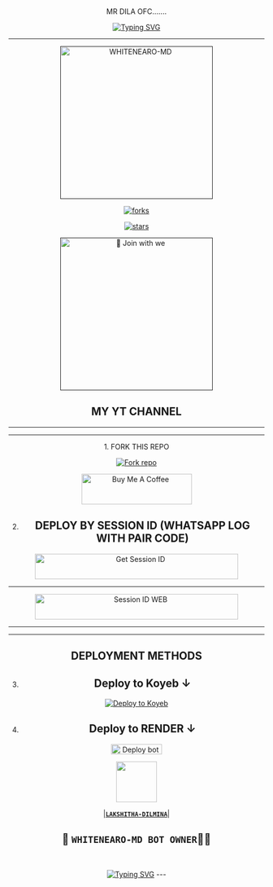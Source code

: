 <br>
 </p>
    <p align="center">
    MR DILA OFC.......   
<br>
 </p>
    <p align="center">
<a href="https://git.io/typing-svg"><img src="https://readme-typing-svg.demolab.com?font=EB+Garamond&weight=800&size=28&duration=4000&pause=1000&random=false&width=435&lines=WELCOME+TO+WHITE NEARO-MD;MULTI-DEVICE+WHATSAPP+BOT;DEVELOPED+BY;LAKSHITHA-DILMINA." alt="Typing SVG" /></a>

 
  
<div align="center">
</p

<hr>

<hr>

<p align="center">
  <a href="">
    <img alt="WHITENEARO-MD" height="300" src="https://files.catbox.moe/4y72vl.jpg">

    

![forks](https://img.https://github.com/Dilalakiya/WHITE-NEARO/edit/main/README.md/WHITENEARO-MD?label=Forks&style=social)

![stars](https://img.shields.io/https://github.com/Dilalakiya/WHITE-NEARO/edit/main/README.md/WHITENEARO-MD?style=social)




<a href=""><img src="https://img.shields." alt="📎 Join with we" width="300"></a>



## MY YT CHANNEL



</details>





<hr>

<hr>
1. FORK THIS REPO


<a href='https://github.com/Dilalakiya/WHITE-NEARO/edit/main/README.md/fork' target="_blank"><img alt='Fork repo' src='https://img.shields.io/badge/Fork This Repo-black?style=for-the-badge&logo=git&logoColor=white'/></a>


<a href="https://cautious-halibut-pjgjrvgv5wxrhrxqw-8000.app.github.dev/" target="_blank"><img src="https://cdn.buymeacoffee.com/buttons/v2/default-yellow.png" alt="Buy Me A Coffee" style="height: 60px !important;width: 217px !important;" ></a>

2. ## DEPLOY BY SESSION ID (WHATSAPP LOG WITH PAIR CODE)

<a href='https://replit.com/@LAKSHITHADILMI2' target="_blank"><img alt='Get Session ID' src='https://img.shields.io/badge/%F0%9F%9A%80%EF%B8%8F%E2%80%8D%201-OUR%F0%9F%93%8B%20%20PAIR%20CODE%20WEB%F0%9F%91%A8%E2%80%8D%F0%9F%92%BB-yellow' width="400" height="50" alt="Deploy bot"/></a>

<hr>
<a href='https://replit.com/@atayafuataya/HANSAMAL-MD-1' target="_blank"><img alt='Session ID WEB' src='https://img.shields.io/badge/%F0%9F%9A%80%EF%B8%8F%E2%80%8D%202-OUR%F0%9F%93%8B%20%20PAIR%20CODE%20WEB%F0%9F%91%A8%E2%80%8D%F0%9F%92%BB-RED' width="400" height="50" alt="Deploy bot"/></a>

<hr>
<hr>

## DEPLOYMENT METHODS
3. ## Deploy to Koyeb ↓

[![Deploy to Koyeb](https://www.koyeb.com/static/images/deploy/button.svg)](https://app.koyeb.com/deploy?name=hansamal-md&type=git&repository=-MD&branch=main&builder=dockerfile&env%5BSESSION_ID%5D=your+sessionid+here&env%5BMODE%5D=public&env%5BAUTO_STATUS_SEEN%5D=true&env%5BAUTO_READ%5D=flase&env%5BAUTO_REACT%5D=flase&env%5BALWAYS_ONLINE%5D=flase&ports=8000%3Bhttp%3B%2F)

4. ## Deploy to RENDER ↓

<a href="https://dashboard.render.com/" target="blank"><img align="center" src="https://telegra.ph/file/c15e952f017c10e12f431.jpg" width="100" height="20" alt="Deploy bot"/></a>



   <a href="/"><img src="https://telegra.ph/file/c718b67d351c1190e285b.jpg" width=80 height=80></a>   

|**[`LAKSHITHA-DILMINA`](https://github.com/Dilalakiya/WHITE-NEARO/edit/main/README.md)**|

## 👑 `WHITENEARO-MD BOT OWNER`👨‍💻 

 <br>
 </p>
    <p align="center">
<a href="https://git.io/typing-svg"><img src="https://readme-typing-svg.demolab.com?font=EB+Garamond&weight=800&size=28&duration=4000&pause=1000&random=false&width=435&lines=THANKS+ALL+USE+MY+BOT;HANSAMAL-MD" alt="Typing SVG" /></a>
---
